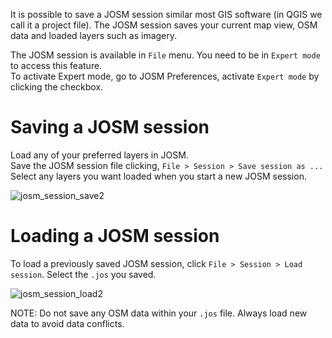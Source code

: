 It is possible to save a JOSM session similar most GIS software (in QGIS we call it a project file).  The JOSM session saves your current map view, OSM data and loaded layers such as imagery. 

The JOSM session is available in `File` menu.  You need to be in `Expert mode` to access this feature.  
To activate Expert mode, go to JOSM Preferences, activate `Expert mode` by clicking the checkbox.

# Saving a JOSM session

Load any of your preferred layers in JOSM.  
Save the JOSM session file clicking, `File > Session > Save session as ... `
Select any layers you want loaded when you start a new JOSM session.

![josm_session_save2](https://cloud.githubusercontent.com/assets/353700/10278346/3ba42c22-6b7a-11e5-8769-c7dafb902ca2.gif)

# Loading a JOSM session

To load a previously saved JOSM session, click `File > Session > Load session`.
Select the `.jos` you saved.

![josm_session_load2](https://cloud.githubusercontent.com/assets/353700/10278347/40471686-6b7a-11e5-90e8-f7ded53337ab.gif)

NOTE: Do not save any OSM data within your `.jos` file.  Always load new data to avoid data conflicts. 